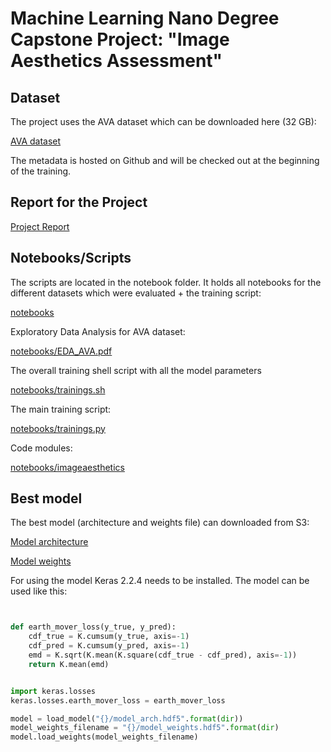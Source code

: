 # Machine Learning Nano Degree Capstone Project: "Image Aesthetics Assessment"

## Dataset 

The project uses the AVA dataset which can be downloaded here (32 GB):

[AVA dataset](http://academictorrents.com/details/71631f83b11d3d79d8f84efe0a7e12f0ac001460)

The metadata is hosted on Github and will be checked out at the beginning of the training.

## Report for the Project

[Project Report](report.pdf)

## Notebooks/Scripts

The scripts are located in the notebook folder. 
It holds all notebooks for the different datasets which were evaluated + the training script:

[notebooks](notebooks)

Exploratory Data Analysis for AVA dataset:

[notebooks/EDA_AVA.pdf](notebooks/EDA_AVA.pdf)

The overall training shell script with all the model parameters

[notebooks/trainings.sh](notebooks/trainings.sh)

The main training script:

[notebooks/trainings.py](notebooks/train.py)

Code modules:

[notebooks/imageaesthetics](notebooks/imageaesthetics)


## Best model

The best model (architecture and weights file) can downloaded from S3:

[Model architecture](https://s3.amazonaws.com/aesthetics-88h7ezehezz2/model_arch.hdf5)

[Model weights](https://s3.amazonaws.com/aesthetics-88h7ezehezz2/model_weights.hdf5)

For using the model Keras 2.2.4 needs to be installed.
The model can be used like this:

```python


def earth_mover_loss(y_true, y_pred):
    cdf_true = K.cumsum(y_true, axis=-1)
    cdf_pred = K.cumsum(y_pred, axis=-1)
    emd = K.sqrt(K.mean(K.square(cdf_true - cdf_pred), axis=-1))
    return K.mean(emd)


import keras.losses
keras.losses.earth_mover_loss = earth_mover_loss

model = load_model("{}/model_arch.hdf5".format(dir))
model_weights_filename = "{}/model_weights.hdf5".format(dir)
model.load_weights(model_weights_filename)
```
